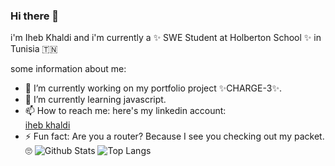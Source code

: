 ### Hi there 👋
i'm Iheb Khaldi and i'm currently a ✨ SWE Student at Holberton School ✨ in Tunisia 🇹🇳

some information about me:

- 🔭 I’m currently working on my portfolio project ✨CHARGE-3✨.
- 🌱 I’m currently learning javascript.
- 📫 How to reach me: here's my linkedin account: <div class="LI-profile-badge"  data-version="v1" data-size="medium" data-locale="en_US" data-type="vertical" data-theme="dark" data-vanity="iheb-khaldi-a199b4193"><a class="LI-simple-link" href='https://tn.linkedin.com/in/iheb-khaldi-a199b4193?trk=profile-badge'>iheb khaldi</a></div>
- ⚡ Fun fact: Are you a router? Because I see you checking out my packet. 🙄
![Github Stats](https://github-readme-stats.vercel.app/api?username=khaldi505&count_private=true&show_icons=true&include_all_commits=true)
![Top Langs](https://github-readme-stats.vercel.app/api/top-langs/?username=khaldi505&hide=TeX&layout=compact)